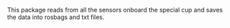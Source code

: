 This package reads from all the sensors onboard the special cup and saves the data into rosbags and txt files.
